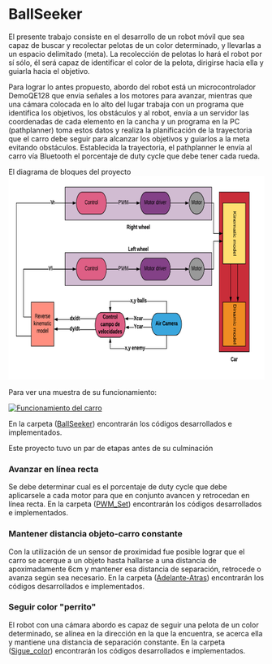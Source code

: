 # BallSeeker
El presente trabajo consiste en el desarrollo de un robot móvil que sea capaz de buscar y recolectar pelotas de un color determinado, y llevarlas a un espacio delimitado (meta). La recolección de pelotas lo hará el robot por sí sólo, él será capaz de identificar el color de la pelota, dirigirse hacia ella y guiarla hacia el objetivo. 

Para lograr lo antes propuesto, abordo del robot está un microcontrolador DemoQE128 que envia señales a los motores para avanzar, mientras que una cámara colocada en lo alto del lugar trabaja con un programa que identifica los objetivos, los obstáculos y al robot, envía a un servidor las coordenadas de cada elemento en la cancha y un programa en la PC (pathplanner) toma estos datos y realiza la planificación de la trayectoria que el carro debe seguir para alcanzar los objetivos y guiarlos a la meta evitando obstáculos. Establecida la trayectoria, el pathplanner le envía al carro vía Bluetooth el porcentaje de duty cycle que debe tener cada rueda.

El diagrama de bloques del proyecto 
<img src="https://github.com/Kratos3883/BallSeeker/blob/master/Wiki/project%20flow%20diagram.png"  alt= "Diagrama de Bloques" height="400" width = "700"> 

Para ver una muestra de su funcionamiento:

[![Funcionamiento del carro](https://img.youtube.com/vi/nvuCGQraHNY/0.jpg)](https://www.youtube.com/watch?v=nvuCGQraHNY)

En la carpeta ([BallSeeker](https://github.com/Kratos3883/BallSeeker/tree/master/BallSeeker)) encontrarán los códigos desarrollados e implementados.

Este proyecto tuvo un par de etapas antes de su culminación
### Avanzar en línea recta
  Se debe determinar cual es el porcentaje de duty cycle que debe aplicarsele a cada motor para que en conjunto avancen y retrocedan en línea recta. En la carpeta ([PWM_Set](https://github.com/Kratos3883/BallSeeker/tree/master/PWM_Set)) encontrarán los códigos desarrollados e implementados.
### Mantener distancia objeto-carro constante
   Con la utilización de un sensor de proximidad fue posible lograr que el carro se acerque a un objeto hasta hallarse a una distancia de apoximadamente 6cm y mantener esa distancia de separación, retrocede o avanza según sea necesario. En la carpeta ([Adelante-Atras](https://github.com/Kratos3883/BallSeeker/tree/master/Adelante-Atras)) encontrarán los códigos desarrollados e implementados.
### Seguir color "perrito"
   El robot con una cámara abordo es capaz de seguir una pelota de un color determinado, se alínea en la dirección en la que la encuentra, se acerca ella y mantiene una distancia de separación constante. En la carpeta ([Sigue_color](https://github.com/Kratos3883/BallSeeker/tree/master/Sigue_color)) encontrarán los códigos desarrollados e implementados.
